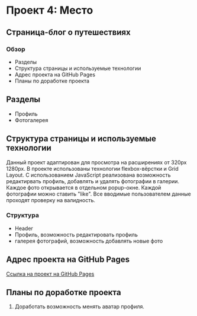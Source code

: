 # Проект 4: Место
Страница-блог о путешествиях
------
### Обзор

* Разделы
* Структура страницы и используемые технологии
* Адрес проекта на GitHub Pages
* Планы по доработке проекта

## Разделы

* Профиль
* Фотогалерея 

## Структура страницы и используемые технологии
Данный проект адаптирован для просмотра на расширениях от 320px 1280px.
В проекте использованы технологии flexbox-вёрстки и Grid Layout.
С использованием JavaScript реализована возможность редактирвать профиль, добавлять и удалять фотографии в галерии. Каждое фото открывается в отдельном popup-окне. Каждой фотографии можно ставить "like".
Все вводимые пользователем данные проходят проверку на валидность.


### Структура
 - Header
 - Профиль, возможность редактировать профиль
 - галерея фотографий, возможность добавлять новые фото

## Адрес проекта на GitHub Pages

[Ссылка на проект на GitHub Pages](https://KarinaValiaeva.github.io/mesto/index.html)

## Планы по доработке проекта
1. Доработать возможность менять аватар профиля.